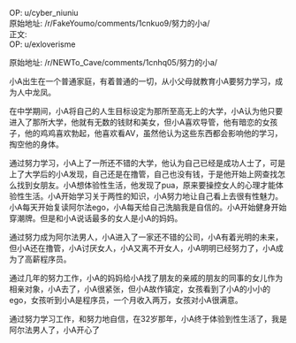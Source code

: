 
OP: u/cyber_niuniu  
原始地址: /r/FakeYoumo/comments/1cnkuo9/努力的小a/  
正文:  
OP: u/exloverisme  

 原始地址: /r/NEWTo_Cave/comments/1cnhq05/努力的小a/  

小A出生在一个普通家庭，有着普通的一切，从小父母就教育小A要努力学习，成为人中龙凤。

在中学期间，小A将自己的人生目标设定为那所至高无上的大学，小A认为他只要进入了那所大学，他就有无数的钱财和美女，但小A喜欢导管，他有暗恋的女孩子，他的鸡鸡喜欢勃起，他喜欢看AV，虽然他认为这些东西都会影响他的学习，掏空他的身体。

通过努力学习，小A上了一所还不错的大学，他认为自己已经是成功人士了，可是上了大学后的小A发现，自己还是在撸管，自己也没有钱，于是他开始上网查找怎么找到女朋友。小A想体验性生活，他发现了pua，原来要操控女人的心理才能体验性生活。小A开始学习关于两性的知识，小A努力地让自己看上去很有性魅力。小A每天开始复读阿尔法ego，小A每天给自己洗脑我是自信的。小A开始健身开始穿潮牌。但是和小A说话最多的女人是小A的妈妈。

通过努力成为阿尔法男人，小A进入了一家还不错的公司，小A有着光明的未来，但小A还在撸管，小A讨厌女人，小A又离不开女人，小A明明已经努力了，小A成为了高薪程序员。

通过几年的努力工作，小A的妈妈给小A找了朋友的亲戚的朋友的同事的女儿作为相亲对象，小A去了，小A很紧张，但小A故作镇定，女孩看到了小A的小小的ego，女孩听到小A是程序员，一个月收入两万，女孩对小A很满意。

通过努力学习工作，和努力地自信，在32岁那年，小A终于体验到性生活了，我是阿尔法男人了，小A开心了
